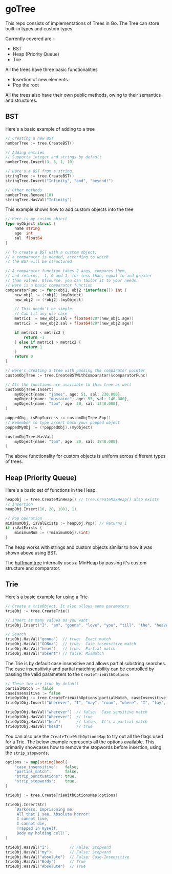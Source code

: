 # goTree

This repo consists of implementations of Trees in Go.
The Tree can store built-in types and custom types.

Currently covered are -
- BST
- Heap (Priority Queue)
- Trie

All the trees have three basic functionalities
- Insertion of new elements
- Pop the root

All the trees also have their own public methods, owing to their semantics and structures.

## BST

Here's a basic example of adding to a tree
```go
// Creating a new BST
numberTree := tree.CreateBST()

// Adding entries
// Supports integer and strings by default
numberTree.Insert(3, 5, 1, 10)

// Here's a BST from a string
stringTree := tree.CreateBST()
stringTree.Insert("Infinity", "and", "beyond!") 

// Other methods
numberTree.Remove(10)
stringTree.HasVal("Infinity")
```

This example shows how to add custom objects into the tree
```go
// Here is my custom object
type myObject struct {
	name string
	age  int
	sal  float64
}

// To create a BST with a custom object,
// a comparator is needed, according to which
// the BST will be structured

// A comparator function takes 2 args, compares them,
// and returns, -1, 0 and 1, for less than, equal to and greater
// than values. Ofcourse, you can tailor it to your needs.
// Here is a basic comparator function 
comparatorFunc := func(obj1, obj2 *interface{}) int {
    new_obj1 := (*obj1).(myObject)
    new_obj2 := (*obj2).(myObject)

    // This needn't be simple
    // Can fit any use case
    metric1 := new_obj1.sal + float64(20*(new_obj1.age))
    metric2 := new_obj2.sal + float64(20*(new_obj2.age))

    if metric1 < metric2 {
        return -1
    } else if metric1 > metric2 {
        return 1
    } 
    return 0
}

// Here's creating a tree with passing the comparator pointer
customObjTree := tree.CreateBSTWithComparator(&comparatorFunc)

// All the functions are available to this tree as well
customObjTree.Insert(
    myObject{name: "james", age: 51, sal: 230.000},
    myObject{name: "mustaine", age: 55, sal: 140.000},
    myObject{name: "tom", age: 20, sal: 1240.000},
)

poppedObj, isPopSuccess := customObjTree.Pop()
// Remember to type assert back your popped object
poppedMyObj := (*poppedObj).(myObject)

customObjTree.HasVal(
    myObject{name: "tom", age: 20, sal: 1240.000}
)
```
The above functionality for custom objects is uniform across 
different types of trees.

## Heap (Priority Queue)
Here's a basic set of functions in the Heap.

```go
heapObj := tree.CreateMinHeap() // tree.CreateMaxHeap() also exists
// Insertion
heapObj.Insert(10, 20, 1001, 1)

// Pop operation
minimumObj, isValExists := heapObj.Pop() // Returns 1
if isValExists {
    minimumNum := (*minimumObj).(int)
}
```
The heap works with strings and custom objects similar to how it was shown above using BST.

The [huffman tree](https://github.com/gnithin/gotree/blob/master/tree/huffman.go#L24-L38) internally uses a MinHeap by passing it's
custom structure and comparator.

## Trie
Here's a basic example for using a Trie

```go
// Create a trieObject. It also allows some parameters
trieObj := tree.CreateTrie()

// Insert as many values as you want
trieObj.Insert("I", "am", "gonna", "love", "you", "till", "the", "heaven", "starts", "to", "rain")

// Search
trieObj.HasVal("gonna")  // true:  Exact match
trieObj.HasVal("GONna")  // true:  Case insensitive match
trieObj.HasVal("heav")   // true:  Partial match
trieObj.HasVal("absent") // false: Mismatch
```
The Trie is by default case insensitive and allows partial substring searches.
The case insensitivity and partial matching ability can be controlled by passing 
the valid parameters to the `CreateTrieWithOptions`

```go
// These two are true by default
partialMatch := false
caseInsensitive := false
trieOptObj := tree.CreateTrieWithOptions(partialMatch, caseInsensitive)
trieOptObj.Insert("Wherever", "I", "may", "roam", "where", "I", "lay", "my", "head", "is", "home")

trieOptObj.HasVal("wherever")  // false:  Case sensitive match 
trieOptObj.HasVal("Wherever")  // true
trieOptObj.HasVal("hea")       // false:  It's a partial match
trieOptObj.HasVal("head")      // true
```

You can also use the `CreateTrieWithOptionsMap` to try out all the flags used for a Trie.
The below example represents all the options available. 
This primarily showcases how to remove the stopwords before insertion, using the `strip_stopwords`.

```go
options := map[string]bool{
    "case_insensitive":   false,
    "partial_match":      false,
    "strip_punctuations": true,
    "strip_stopwords":    true,
}

trieObj := tree.CreateTrieWithOptionsMap(options)

trieObj.InsertStr(
    `Darkness, Imprisoning me.
     All that I see, Absolute horror! 
     I cannot live, 
     I cannot die,
     Trapped in myself, 
     Body my holding cell!`,
)

trieObj.HasVal("i")         // False: Stopword
trieObj.HasVal("my")        // False: Stopword
trieObj.HasVal("absolute")  // False: Case-Insensitive
trieObj.HasVal("Body")      // True 
trieObj.HasVal("Absolute")  // True
```
